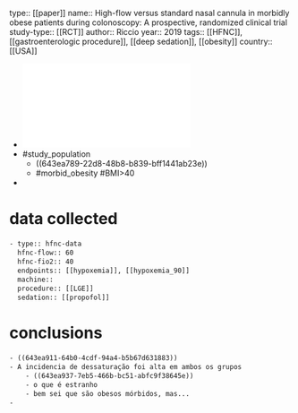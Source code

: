 type:: [[paper]]
name:: High-flow versus standard nasal cannula in morbidly obese patients during colonoscopy: A prospective, randomized clinical trial
study-type:: [[RCT]]
author:: Riccio
year:: 2019
tags:: [[HFNC]], [[gastroenterologic procedure]], [[deep sedation]], [[obesity]]
country:: [[USA]]

- ![riccio-christina-a-high-flow-versus-standard-nasal.pdf](../assets/riccio-christina-a-high-flow-versus-standard-nasal_1681827654623_0.pdf)
- #study_population
	- ((643ea789-22d8-48b8-b839-bff1441ab23e))
	- #morbid_obesity #BMI>40
-
# data collected
	- type:: hfnc-data
	  hfnc-flow:: 60
	  hfnc-fio2:: 40
	  endpoints:: [[hypoxemia]], [[hypoxemia_90]] 
	  machine:: 
	  procedure:: [[LGE]] 
	  sedation:: [[propofol]]
# conclusions
	- ((643ea911-64b0-4cdf-94a4-b5b67d631883))
	- A incidencia de dessaturação foi alta em ambos os grupos
		- ((643ea937-7eb5-466b-bc51-abfc9f38645e))
		- o que é estranho
		- bem sei que são obesos mórbidos, mas...
	-